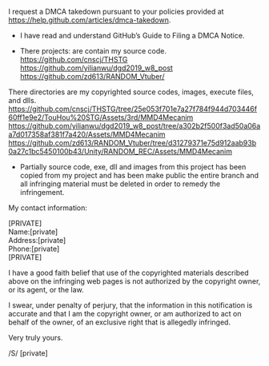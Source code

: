 I request a DMCA takedown pursuant to your policies provided at 
https://help.github.com/articles/dmca-takedown.  

- I have read and understand GitHub’s Guide to Filing a DMCA Notice.  

- There projects: are contain my source code.   
https://github.com/cnscj/THSTG   
https://github.com/yilianwu/dgd2019_w8_post   
https://github.com/zd613/RANDOM_Vtuber/  

There directories are my copyrighted source codes, images, execute 
files, and dlls.   
https://github.com/cnscj/THSTG/tree/25e053f701e7a27f784f944d703446f60ff1e9e2/TouHou%20STG/Assets/3rd/MMD4Mecanim   
https://github.com/yilianwu/dgd2019_w8_post/tree/a302b2f500f3ad50a06aa7d017358af381f7a420/Assets/MMD4Mecanim   
https://github.com/zd613/RANDOM_Vtuber/tree/d31279371e75d912aab93b0a27c1bc5450100b43/Unity/RANDOM_REC/Assets/MMD4Mecanim  

- Partially source code, exe, dll and images from this project has been 
copied from my project and has been make public 
the entire branch and all infringing material must be deleted in order 
to remedy the infringement.  

My contact information:

[PRIVATE]   
Name:[private]  
Address:[private]  
Phone:[private]  
[PRIVATE]  

I have a good faith belief that use of the copyrighted materials 
described above on the infringing web pages is not authorized by the 
copyright owner, or its agent, or the law.  

I swear, under penalty of perjury, that the information in this 
notification is accurate and that I am the copyright owner, or am 
authorized to act on behalf of the owner, of an exclusive right that is 
allegedly infringed.  

Very truly yours.

/S/ [private]
